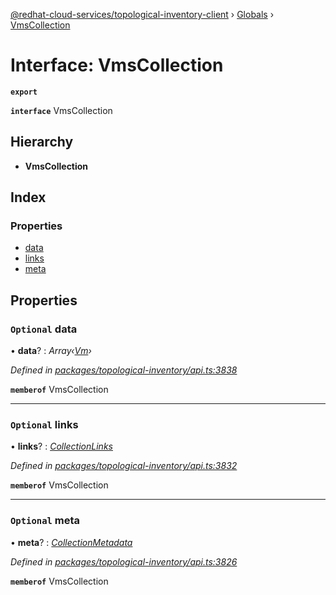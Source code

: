 [@redhat-cloud-services/topological-inventory-client](../README.md) › [Globals](../globals.md) › [VmsCollection](vmscollection.md)

# Interface: VmsCollection

**`export`** 

**`interface`** VmsCollection

## Hierarchy

* **VmsCollection**

## Index

### Properties

* [data](vmscollection.md#optional-data)
* [links](vmscollection.md#optional-links)
* [meta](vmscollection.md#optional-meta)

## Properties

### `Optional` data

• **data**? : *Array‹[Vm](vm.md)›*

*Defined in [packages/topological-inventory/api.ts:3838](https://github.com/fhlavac/javascript-clients/blob/master/packages/topological-inventory/api.ts#L3838)*

**`memberof`** VmsCollection

___

### `Optional` links

• **links**? : *[CollectionLinks](collectionlinks.md)*

*Defined in [packages/topological-inventory/api.ts:3832](https://github.com/fhlavac/javascript-clients/blob/master/packages/topological-inventory/api.ts#L3832)*

**`memberof`** VmsCollection

___

### `Optional` meta

• **meta**? : *[CollectionMetadata](collectionmetadata.md)*

*Defined in [packages/topological-inventory/api.ts:3826](https://github.com/fhlavac/javascript-clients/blob/master/packages/topological-inventory/api.ts#L3826)*

**`memberof`** VmsCollection
